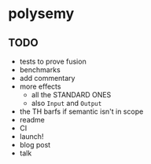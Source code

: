 # polysemy

## TODO

* tests to prove fusion
* benchmarks
* add commentary
* more effects
    * all the STANDARD ONES
    * also `Input` and `Output`
* the TH barfs if semantic isn't in scope
* readme
* CI
* launch!
* blog post
* talk

